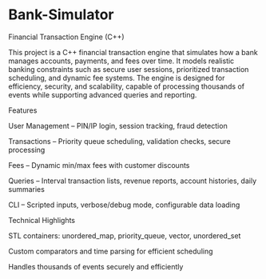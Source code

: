# Bank-Simulator

Financial Transaction Engine (C++)

This project is a C++ financial transaction engine that simulates how a bank manages accounts, payments, and fees over time. It models realistic banking constraints such as secure user sessions, prioritized transaction scheduling, and dynamic fee systems. The engine is designed for efficiency, security, and scalability, capable of processing thousands of events while supporting advanced queries and reporting.

Features

User Management – PIN/IP login, session tracking, fraud detection

Transactions – Priority queue scheduling, validation checks, secure processing

Fees – Dynamic min/max fees with customer discounts

Queries – Interval transaction lists, revenue reports, account histories, daily summaries

CLI – Scripted inputs, verbose/debug mode, configurable data loading

Technical Highlights

STL containers: unordered_map, priority_queue, vector, unordered_set

Custom comparators and time parsing for efficient scheduling

Handles thousands of events securely and efficiently
